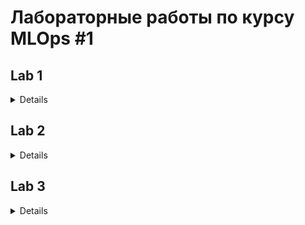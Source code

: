 # Лабораторные работы по курсу MLOps #1
## Lab 1
<details>

* Необходимо из создать простейший конвейер для автоматизации работы с моделью машинного обучения. 
* Отдельные этапы конвейера машинного обучения описываются в разных python–скриптах, которые потом соединяются в единую цепочку действий с помощью bash-скрипта.
* Все файлы необходимо разместить в подкаталоге lab1 корневого каталога

Этапы:
1. Создайте python-скрипт ([data_creation.py](https://github.com/ANGorbachev/MLOps_1/blob/main/lab1/data_creation.py)), который создает различные наборы данных, описывающие некий процесс (например, изменение дневной температуры). Таких наборов должно быть несколько, в некоторые данные можно включить аномалии или шумы. 
Часть наборов данных должны быть сохранены в папке “train”, другая часть в папке “test”. Одним из вариантов выполнения этого этапа может быть скачивание набора данных из сети, и разделение выборки на тестовую и обучающую. Учтите, что файл должен быть доступен и методы скачивания либо есть в ubuntu либо устанавливаются через pip в файле pipeline.sh
2. Создайте python-скрипт ([data_preprocessing.py](https://github.com/ANGorbachev/MLOps_1/blob/main/lab1/model_preprocessing.py)), который выполняет предобработку данных, например, с помощью sklearn.preprocessing.StandardScaler. Трансформации выполняются и над тестовой и над обучающей выборкой. 
3. Создайте python-скрипт ([model_preparation.py](https://github.com/ANGorbachev/MLOps_1/blob/main/lab1/model_preparation.py)), который создает и обучает модель машинного обучения на построенных данных из папки “train”. Для сохранения модели в файл можно воспользоваться [pickle](https://docs.python.org/3/library/pickle.html) (см. [пример](https://rukovodstvo.net/posts/id_1322/))
4. Создайте python-скрипт ([model_testing.py](https://github.com/ANGorbachev/MLOps_1/blob/main/lab1/model_testing.py)), проверяющий модель машинного обучения на построенных данных из папки “test”.
5. Напишите bash-скрипт ([pipeline.sh](https://github.com/ANGorbachev/MLOps_1/blob/main/lab1/pipeline.sh)), последовательно запускающий все python-скрипты. При необходимости усложните скрипт. В результате выполнения скрипта на терминал в стандартный поток вывода печатается одна строка с оценкой метрики на вашей модели, например:

Для запуска выполнить bash скрипт
```shell
chmod +x pipeline.sh
./pipeline.sh
```
</details>

## Lab 2
<details>

### Цель задания
В практическом задании по этому модулю вам нужно разработать собственный конвейер 
автоматизации для проекта машинного обучения. Конвейер должен быть аналогичен тому, 
который мы рассмотрели в последнем юните этого модуля.


### Содержание задания
Для этого вам понадобится виртуальная машина с установленным Jenkins, python и 
необходимыми библиотеками. В ходе выполнения практического задания вам необходимо 
автоматизировать сбор данных, подготовку датасета, обучение модели и работу модели.


### Этапы
1. Развернуть сервер с Jenkins, установить необходимое программное обеспечение для работы 
над созданием модели машинного обучения.
2. Выбрать способ получения данных ([create_dataset.py](https://github.com/ANGorbachev/MLOps_1/blob/main/lab2/create_dataset.py)).
3. Провести обработку данных, выделить важные признаки, сформировать датасеты для тренировки и тестирования модели, сохранить ([data_preprocessing.py](https://github.com/ANGorbachev/MLOps_1/blob/main/lab2/data_preprocessing.py))).
4. Создать и обучить на тренировочном датасете модель машинного обучения, сохранить в pickle или аналогичном формате ([model_training.py](https://github.com/ANGorbachev/MLOps_1/blob/main/lab2/model_training.py)).
5. Загрузить сохраненную модель на предыдущем этапе и проанализировать ее качество на тестовых данных ([model_testing.py](https://github.com/ANGorbachev/MLOps_1/blob/main/lab2/model_testing.py)).
6. Реализовать задания и конвейер. Связать конвейер с системой контроля версий. Сохранить конвейер ([Jenkinsfile](https://github.com/ANGorbachev/MLOps_1/blob/main/lab2/Jenkinsfile)).

</details>

## Lab 3
<details>

### Цель задания
В практическом задании по модулю вам необходимо применить полученные знания по работе с docker и 
docker-compose и созданию микросервисов.

### Содержание задания
В этом задании необходимо развернуть микросервис в контейнере докер. 
Например, это может быть модель машинного обучения, принимающая запрос по API 
и возвращающая ответ. Вариантом может быть реализация приложения на основе [streamlit](https://github.com/korelin/streamlit_demo_app). 
Результаты работы над этой работой стоит поместить в подкаталог lab3 вашего 
корневого каталога репозитория.

### Создание и запуск контейнера

#### 1) Через Docker
docker build -t streamlit-translator .
docker run -dp 127.0.0.1:8501:8501 --name=streamlit-translator streamlit-translator

#### 2) С помощью docker-compose
docker-compose build
docker-compose up

</details>